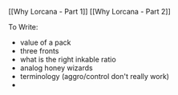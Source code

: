 [[Why Lorcana - Part 1]]
[[Why Lorcana - Part 2]]

To Write:
- value of a pack
- three fronts
- what is the right inkable ratio
- analog honey wizards
- terminology (aggro/control don't really work)
- 
